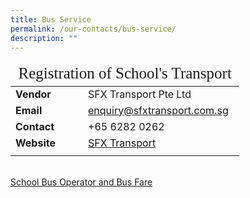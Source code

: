 ```yaml
---
title: Bus Service
permalink: /our-contacts/bus-service/
description: ""
---
```

<table style="font-size:16px">
	<thead>
		<tr><td style="font-family:impact; font-size:25px" colspan="2">Registration of School's Transport</td></tr>
	</thead>
	<tbody>
		<tr>
			<td width="100" style="font-weight:bold">Vendor</td>
			<td>SFX Transport Pte Ltd</td>
		</tr>
		<tr>
			<td style="font-weight:bold">Email</td>
			<td><a target="_blank" href="mailto:enquiry@sfxtransport.com.sg">enquiry@sfxtransport.com.sg</a></td>
		</tr>
		<tr>
			<td style="font-weight:bold">Contact</td>
			<td>+65 6282 0262</td>
		</tr>
		<tr>
			<td style="font-weight:bold">Website</td>
			<td><a target="_blank" href="https://pps.sfxtransport.com.sg">SFX Transport</a></td>
		</tr>
		<tr><td></td></tr>
	</tbody>
</table>
<br>
<a href="/files/General/school%20bus%20operator%20and%20bus%20fare.pdf" target="_blank">School Bus Operator and Bus Fare</a>